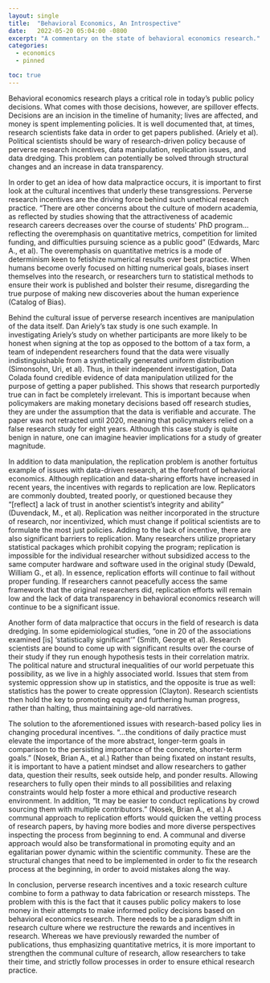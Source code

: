 ```yaml
---
layout: single
title:  "Behavioral Economics, An Introspective"
date:   2022-05-20 05:04:00 -0800
excerpt: "A commentary on the state of behavioral economics research."
categories: 
  - economics
  - pinned

toc: true
---
```


Behavioral economics research plays a critical role in today’s public policy decisions. What comes with those decisions, however, are spillover effects. Decisions are an incision in the timeline of humanity; lives are affected, and money is spent implementing policies. It is well documented that, at times, research scientists fake data in order to get papers published. (Ariely et al). Political scientists should be wary of research-driven policy because of perverse research incentives, data manipulation, replication issues, and data dredging. This problem can potentially be solved through structural changes and an increase in data transparency. 


In order to get an idea of how data malpractice occurs, it is important to first look at the cultural incentives that underly these transgressions. Perverse research incentives are the driving force behind such unethical research practice. “There are other concerns about the culture of modern academia, as reflected by studies showing that the attractiveness of academic research careers decreases over the course of students' PhD program…reflecting the overemphasis on quantitative metrics, competition for limited funding, and difficulties pursuing science as a public good” (Edwards, Marc A., et al). The overemphasis on quantitative metrics is a mode of determinism keen to fetishize numerical results over best practice. When humans become overly focused on hitting numerical goals, biases insert themselves into the research, or researchers turn to statistical methods to ensure their work is published and bolster their resume, disregarding the true purpose of making new discoveries about the human experience (Catalog of Bias).  


Behind the cultural issue of perverse research incentives are manipulation of the data itself.  Dan Ariely’s tax study is one such example. In investigating Ariely’s study on whether participants are more likely to be honest when signing at the top as opposed to the bottom of a tax form, a team of independent researchers found that the data were visually indistinguishable from a synthetically generated uniform distribution (Simonsohn, Uri, et al). Thus, in their independent investigation, Data Colada found credible evidence of data manipulation utilized for the purpose of getting a paper published. This shows that research purportedly true can in fact be completely irrelevant. This is important because when policymakers are making monetary decisions based off research studies, they are under the assumption that the data is verifiable and accurate. The paper was not retracted until 2020, meaning that policymakers relied on a false research study for eight years. Although this case study is quite benign in nature, one can imagine heavier implications for a study of greater magnitude. 


In addition to data manipulation, the replication problem is another fortuitus example of issues with data-driven research, at the forefront of behavioral economics. Although replication and data-sharing efforts have increased in recent years, the incentives with regards to replication are low. Replicators are commonly doubted, treated poorly, or questioned because they “[reflect] a lack of trust in another scientist’s integrity and ability” (Duvendack, M., et al). Replication was neither incorporated in the structure of research, nor incentivized, which must change if political scientists are to formulate the most just policies. Adding to the lack of incentive, there are also significant barriers to replication. Many researchers utilize proprietary statistical packages which prohibit copying the program; replication is impossible for the individual researcher without subsidized access to the same computer hardware and software used in the original study (Dewald, William G., et al). In essence, replication efforts will continue to fail without proper funding. If researchers cannot peacefully access the same framework that the original researchers did, replication efforts will remain low and the lack of data transparency in behavioral economics research will continue to be a significant issue. 


Another form of data malpractice that occurs in the field of research is data dredging. In some epidemiological studies, “one in 20 of the associations examined [is] ‘statistically significant’” (Smith, George et al). Research scientists are bound to come up with significant results over the course of their study if they run enough hypothesis tests in their correlation matrix. The political nature and structural inequalities of our world perpetuate this possibility, as we live in a highly associated world. Issues that stem from systemic oppression show up in statistics, and the opposite is true as well: statistics has the power to create oppression (Clayton). Research scientists then hold the key to promoting equity and furthering human progress, rather than halting, thus maintaining age-old narratives.   


The solution to the aforementioned issues with research-based policy lies in changing procedural incentives. “…the conditions of daily practice must elevate the importance of the more abstract, longer-term goals in comparison to the persisting importance of the concrete, shorter-term goals.” (Nosek, Brian A., et al.) Rather than being fixated on instant results, it is important to have a patient mindset and allow researchers to gather data, question their results, seek outside help, and ponder results. Allowing researchers to fully open their minds to all possibilities and relaxing constraints would help foster a more ethical and productive research environment. In addition, “It may be easier to conduct replications by crowd sourcing them with multiple contributors.” (Nosek, Brian A., et al.) A communal approach to replication efforts would quicken the vetting process of research papers, by having more bodies and more diverse perspectives inspecting the process from beginning to end. A communal and diverse approach would also be transformational in promoting equity and an egalitarian power dynamic within the scientific community. These are the structural changes that need to be implemented in order to fix the research process at the beginning, in order to avoid mistakes along the way.


In conclusion, perverse research incentives and a toxic research culture combine to form a pathway to data fabrication or research missteps. The problem with this is the fact that it causes public policy makers to lose money in their attempts to make informed policy decisions based on behavioral economics research. There needs to be a paradigm shift in research culture where we restructure the rewards and incentives in research. Whereas we have previously rewarded the number of publications, thus emphasizing quantitative metrics, it is more important to strengthen the communal culture of research, allow researchers to take their time, and strictly follow processes in order to ensure ethical research practice. 




